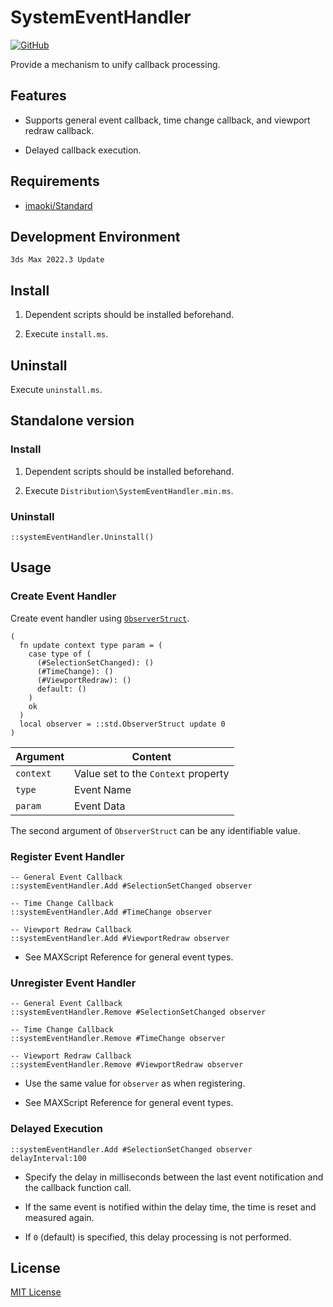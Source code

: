 # SystemEventHandler

<!-- [![GitHub release (latest by date)](https://img.shields.io/github/v/release/imaoki/SystemEventHandler)](https://github.com/imaoki/SystemEventHandler/releases/latest) -->
[![GitHub](https://img.shields.io/github/license/imaoki/SystemEventHandler)](https://github.com/imaoki/SystemEventHandler/blob/main/LICENSE)

Provide a mechanism to unify callback processing.
<!-- コールバックの処理を一本化するための仕組みを提供する。 -->

## Features
<!-- 特徴 -->

* Supports general event callback, time change callback, and viewport redraw callback.
  <!-- 一般イベントコールバック、時間変更コールバック、ビューポート再描画コールバックに対応。 -->

* Delayed callback execution.
  <!-- コールバックの遅延実行。 -->

## Requirements
<!-- 要件 -->

* [imaoki/Standard](https://github.com/imaoki/Standard)

## Development Environment
<!-- 開発環境 -->

`3ds Max 2022.3 Update`

## Install
<!-- インストールする -->

01. Dependent scripts should be installed beforehand.
    <!-- 依存スクリプトは予めインストールしておく。 -->

02. Execute `install.ms`.
    <!-- `install.ms`を実行する。 -->

## Uninstall
<!-- アンインストールする -->

Execute `uninstall.ms`.
<!-- `uninstall.ms`を実行する。 -->

## Standalone version
<!-- スタンドアローン版 -->

### Install
<!-- インストールする -->

01. Dependent scripts should be installed beforehand.
    <!-- 依存スクリプトは予めインストールしておく。 -->

02. Execute `Distribution\SystemEventHandler.min.ms`.
    <!-- `Distribution\SystemEventHandler.min.ms`を実行する。 -->

### Uninstall
<!-- アンインストールする -->

```maxscript
::systemEventHandler.Uninstall()
```

## Usage
<!-- 使い方 -->

### Create Event Handler
<!-- イベントハンドラの作成 -->

Create event handler using [`ObserverStruct`](https://imaoki.github.io/mxskb/mxsdoc/standard-observer.html).
<!-- [`ObserverStruct`](https://imaoki.github.io/mxskb/mxsdoc/standard-observer.html)を使用してイベントハンドラを作成する。 -->

```maxscript
(
  fn update context type param = (
    case type of (
      (#SelectionSetChanged): ()
      (#TimeChange): ()
      (#ViewportRedraw): ()
      default: ()
    )
    ok
  )
  local observer = ::std.ObserverStruct update 0
)
```

| Argument  | Content                             |
| --------- | ----------------------------------- |
| `context` | Value set to the `Context` property |
| `type`    | Event Name                          |
| `param`   | Event Data                          |
<!-- `Context`プロパティに設定した値 -->
<!-- イベント名 -->
<!-- イベントデータ -->

The second argument of `ObserverStruct` can be any identifiable value.
<!-- `ObserverStruct`の第二引数には識別可能な任意の値を指定する。 -->

### Register Event Handler
<!-- イベントハンドラの登録 -->

```maxscript
-- General Event Callback
::systemEventHandler.Add #SelectionSetChanged observer

-- Time Change Callback
::systemEventHandler.Add #TimeChange observer

-- Viewport Redraw Callback
::systemEventHandler.Add #ViewportRedraw observer
```

* See MAXScript Reference for general event types.
  <!-- 一般イベントのタイプはMAXScriptリファレンスを参照。 -->

### Unregister Event Handler
<!-- イベントハンドラの登録解除 -->

```maxscript
-- General Event Callback
::systemEventHandler.Remove #SelectionSetChanged observer

-- Time Change Callback
::systemEventHandler.Remove #TimeChange observer

-- Viewport Redraw Callback
::systemEventHandler.Remove #ViewportRedraw observer
```

* Use the same value for `observer` as when registering.
  <!-- `observer`は登録時と同じ値を使用する。 -->

* See MAXScript Reference for general event types.
  <!-- 一般イベントのタイプはMAXScriptリファレンスを参照。 -->

### Delayed Execution
<!-- 遅延実行 -->

```maxscript
::systemEventHandler.Add #SelectionSetChanged observer delayInterval:100
```

* Specify the delay in milliseconds between the last event notification and the callback function call.
  <!-- 最後にイベントが通知されてからコールバック関数を呼び出すまでの遅延時間をミリ秒で指定する。 -->

* If the same event is notified within the delay time, the time is reset and measured again.
  <!-- 遅延時間以内に同じイベントが通知された場合は時間をリセットして計測し直す。 -->

* If `0` (default) is specified, this delay processing is not performed.
  <!-- `0`（既定値）を指定した場合はこの遅延処理を行わない。 -->

## License
<!-- ライセンス -->

[MIT License](https://github.com/imaoki/SystemEventHandler/blob/main/LICENSE)
